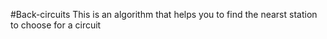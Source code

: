 #Back-circuits
This is an algorithm that helps you to find the nearst station to choose for a circuit
